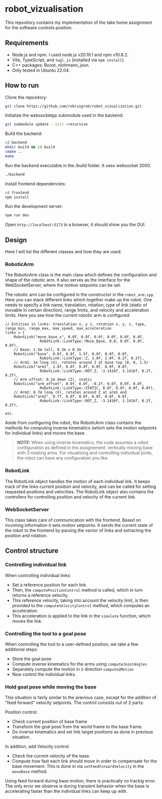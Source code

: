 # robot_vizualisation

This repository contains my implementation of the take home assignment for the software controls position.

## Requirements
- Node.js and npm. I used node.js v20.19.1 and npm v10.8.2.
- Vite, TypeScript, and `twgl.js` (installed via `npm install`).
- C++ packages: Boost, nlohmann_json.
- Only tested in Ubuntu 22.04.


## How to run
Clone the repository:
```bash
git clone https://github.com/robruigrok/robot_visualization.git
```
Initialize the websocketpp submodule used in the backend:
```bash
git submodule update --init –recursive 
```

Build the backend:
```bash
cd backend
mkdir build && cd build
cmake ..
make
```
Run the backend executable in the /build folder. It uses websocket 3000.
```bash
./backend
```
Install frontend dependencies:
```bash
cd frontend
npm install
```
Run the development server:
```bash
npm run dev
```
Open `http://localhost:5173` in a browser, it should show you the GUI.


## Design

Here I will list the different classes and how they are used:

### RoboticArm
The RoboticArm class is the main class which defines the configuration and shape of the robotic arm. It also serves as the interface for the WebSocketServer, where the motion setpoints can be set.

The robotic arm can be configured in the constructor in the ```robot_arm.cpp```. Here you can stack different links which together make up the robot. One needs to specify a link name, translation, rotation, type of link (static of movable in certain direction), range limits, and velocity and acceleration limits. Here you see how the current robotic arm is configured:

```
// Entities in links: translation x, y z, rotation x, y, z, type, range_min, range_max, max_speed, max_acceleration    
links = {
    RobotLink("move_base_x", 0.0f, 0.0f, 0.0f, 0.0f, 0.0f, 0.0f,
                RobotLink::LinkType::Move_Base, 0.0, 0.0f, 0.0f, 0.0f),     
    // Base: 1.5m tall, 0.3m x 0.3m
    RobotLink("base", 0.0f, 0.0f, 1.5f, 0.0f, 0.0f, 0.0f,
                RobotLink::LinkType::Z, 1.0f, 2.0f, 0.2f, 0.2f),
    // Arm1: 1m long (X), rotates around Z at base top (0, 0, 1.5)
    RobotLink("arm1", 1.0f, 0.0f, 0.0f, 0.0f, 0.0f, 0.0f,
                RobotLink::LinkType::ROT_Z, -3.1416f, 3.1416f, 0.2f, 0.2f),
    // Arm offset: 0.2m down (Z), static
    RobotLink("arm_offset", 0.0f, 0.0f, -0.2f, 0.0f, 0.0f, 0.0f,
                RobotLink::LinkType::STATIC, 0.0f, 0.0f, 0.0f, 0.0f),
    // Arm2: 0.7m long (X), rotates around Z at arm1 end
    RobotLink("arm2", 0.7f, 0.0f, 0.0f, 0.0f, 0.0f, 0.0f,
                RobotLink::LinkType::ROT_Z, -3.1416f, 3.1416f, 0.2f, 0.2f),

etc.
```
Aside from configuring the robot, the RoboticArm class contains the methods for computing inverse kinematics (which sets the motion setpoints for individual links) and moves the base.

> **_NOTE:_**  When using inverse kinematics, the code assumes a robot configuration as defined in the assignement: vertically moving base with 3 rotating arms. For visualizing and controlling individual joints, the robot can have any configuratoin you like.

### RobotLink
The RobotLink object handles the motion of each individual link. It keeps track of the links current position and velocity, and can be called for setting requested positions and velocities. The RobotLink object also contains the controllers for controlling position and velocity of the current link.

### WebSocketServer
This class takes care of communication with the frontend. Based on incoming information it sets motion setpoints. It sends the current state of the robot to the frontend by parsing the vector of links and extracting the position and rotation.


## Control structure

### Controlling individual link
When controlling individual links:
- Set a reference position for each link.
- Then, the ```computePositionControl``` method is called, which in turn returns a reference velocity. 
- This reference velocity, taking into account the velocity limit, is then provided to the ```computeVelocityControl``` method, which computes an acceleration. 
- This acceleration is applied to the link in the ```simulate``` function, which moves the link.

### Controlling the tool to a goal pose
When controlling the tool to a user-defined position, we take a few additional steps:

- Store the goal pose 
- Compute inverse kinematics for the arms using ```computeJointAngles```
- Separately compute the motion in z direction ```computeZMotion```
- Now control the individual links.

### Hold goal pose while moving the base
This situation is fairly similar to the previous case, except for the addition of "feed forward" velocity setpoints. The control consists out of 2 parts:

Position control:
- Check current position of base frame
- Transform the goal pose from the world frame to the base frame.
- Do inverse kinematics and set link target positions as done in previous situation.

In addition, add Velocity control:

- Check the current velocity of the base.
- Compute how fast each link should move in order to compensate for the base movement. This is done in via ```setFeedForwardVelocity``` in the ```moveBase``` method.

Using feed forward during base motion, there is practically no trackig error. The only error we observe is during transient behavior when the base is accelerating faster than the individual links can keep up with.